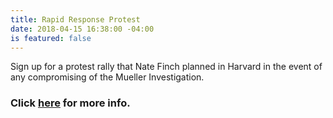 ```yaml
---
title: Rapid Response Protest
date: 2018-04-15 16:38:00 -04:00
is featured: false
---
```


Sign up for a protest rally that Nate Finch planned in Harvard in the event of any compromising of the Mueller Investigation.

### Click [here](http://indivisiblenashoba.org/nobody-is-above-the-law/) for more info.